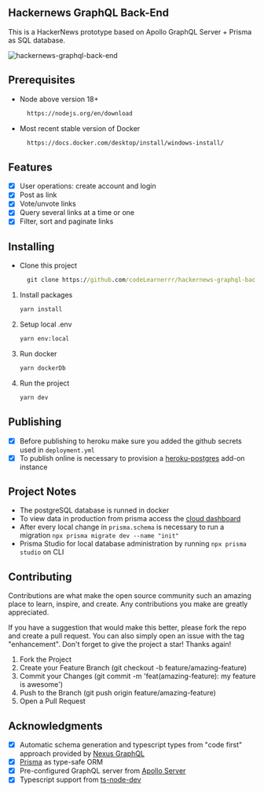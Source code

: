 ## Hackernews GraphQL Back-End
 This is a HackerNews prototype based on Apollo GraphQL Server + Prisma as SQL database. 

![hackernews-graphql-back-end](https://github.com/codeLearnerrr/hackernews-graphql-back-end/assets/44307139/dda4a93a-2bd9-4bad-9135-c8282acc2664)

## Prerequisites

- Node above version 18+

  ```cmd
    https://nodejs.org/en/download
  ```
- Most recent stable version of Docker 

  ```cmd
    https://docs.docker.com/desktop/install/windows-install/
  ```
## Features

- [x] User operations: create account and login
- [x] Post as link
- [x] Vote/unvote links
- [x] Query several links at a time or one
- [x] Filter, sort and paginate links

## Installing

- Clone this project
  
  ```cmd
    git clone https://github.com/codeLearnerrr/hackernews-graphql-back-end.git
  ```
 1. Install packages
    
    ```cmd
    yarn install
    ```
 3. Setup local .env
    
    ```cmd
    yarn env:local
    ```
 4. Run docker
    
    ```cmd
    yarn dockerDb
    ```
 5. Run the project
    
    ```cmd
    yarn dev
    ```

## Publishing

- [x] Before publishing to heroku make sure you added the github secrets used in `deployment.yml`
- [x] To publish online is necessary to provision a [heroku-postgres](https://elements.heroku.com/addons/heroku-postgresql) add-on instance

## Project Notes

- The postgreSQL database is runned in docker
- To view data in production from prisma access the [cloud dashboard](https://cloud.prisma.io/)
- After every local change in `prisma.schema` is necessary to run a migration  `npx prisma migrate dev --name "init"`
- Prisma Studio for local database administration by running `npx prisma studio` on CLI

## Contributing 

Contributions are what make the open source community such an amazing place to learn, inspire, and create. Any contributions you make are greatly appreciated.

If you have a suggestion that would make this better, please fork the repo and create a pull request. You can also simply open an issue with the tag "enhancement". Don't forget to give the project a star! Thanks again!

1. Fork the Project
2. Create your Feature Branch (git checkout -b feature/amazing-feature)
3. Commit your Changes (git commit -m 'feat(amazing-feature): my feature is awesome')
4. Push to the Branch (git push origin feature/amazing-feature)
5. Open a Pull Request

## Acknowledgments

- [x] Automatic schema generation and typescript types from "code first" approach provided by [Nexus GraphQL](https://www.npmjs.com/package/nexus) 
- [x] [Prisma](https://www.npmjs.com/package/prisma) as type-safe ORM 
- [x] Pre-configured GraphQL server from [Apollo Server](https://www.npmjs.com/package/apollo-server)
- [x] Typescript support from [ts-node-dev](https://www.npmjs.com/package/ts-node-dev)
